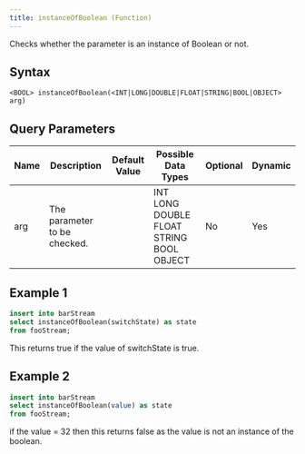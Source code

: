 ```yaml
---
title: instanceOfBoolean (Function)
---
```


Checks whether the parameter is an instance of Boolean or not.

## Syntax

    <BOOL> instanceOfBoolean(<INT|LONG|DOUBLE|FLOAT|STRING|BOOL|OBJECT> arg)

## Query Parameters

| Name | Description                  | Default Value | Possible Data Types                      | Optional | Dynamic |
|------|------------------------------|---------------|------------------------------------------|----------|---------|
| arg  | The parameter to be checked. |               | INT LONG DOUBLE FLOAT STRING BOOL OBJECT | No       | Yes     |

## Example 1

```sql
insert into barStream
select instanceOfBoolean(switchState) as state
from fooStream;
```

This returns true if the value of switchState is true.

## Example 2

```sql
insert into barStream
select instanceOfBoolean(value) as state
from fooStream;
```

if the value = 32 then this returns false as the value is not an instance of the boolean.
